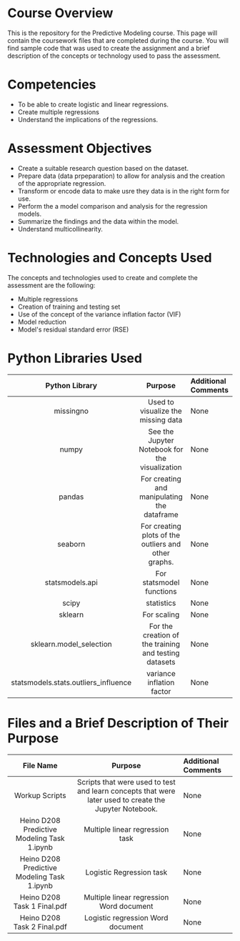 # Course Overview

This is the repository for the Predictive Modeling course. This page will contain the coursework files that are completed during the course.  You will find sample code that was used to create the assignment and a brief description of the concepts or technology used to pass the assessment. 

# Competencies
- To be able to create logistic and linear regressions.
- Create multiple regressions
- Understand the implications of the regressions.

# Assessment Objectives
- Create a suitable research question based on the dataset.
- Prepare data (data prpeparation) to allow for analysis and the creation of the appropriate regression.
- Transform or encode data to make usre they data is in the right form for use.
- Perform the a model comparison and analysis for the regression models.
- Summarize the findings and the data within the model.
- Understand multicollinearity.

# Technologies and Concepts Used
The concepts and technologies used to create and complete the assessment are the following:
- Multiple regressions
- Creation of training and testing set
- Use of the concept of the variance inflation factor (VIF)
- Model reduction
- Model's residual standard error (RSE) 


# Python Libraries Used
|**Python Library**|**Purpose**|**Additional Comments**|
|:-----:|:-----:|:-----|
|missingno| Used to visualize the missing data | None |
|numpy |See the Jupyter Notebook for the visualization |None|
| pandas | For creating and manipulating the dataframe |None|
|seaborn |  For creating plots of the outliers and other graphs. |None|
|statsmodels.api  | For statsmodel functions | None|
|scipy | statistics | None|
|sklearn | For scaling | None|
|sklearn.model_selection | For the creation of the training and testing datasets | None|
|statsmodels.stats.outliers_influence | variance inflation factor | None|

# Files and a Brief Description of Their Purpose

|**File Name**|**Purpose**|**Additional Comments**|
|:-----:|:-----:|:-----|
|Workup Scripts| Scripts that were used to test and learn concepts that were later used to create the Jupyter Notebook.| None |
|Heino D208 Predictive Modeling Task 1.ipynb | Multiple linear regression task | None |
|Heino D208 Predictive Modeling Task 1.ipynb| Logistic Regression task | None  |
| Heino D208 Task 1 Final.pdf | Multiple linear regression Word document | None |
| Heino D208 Task 2 Final.pdf| Logistic regression Word document | None |
